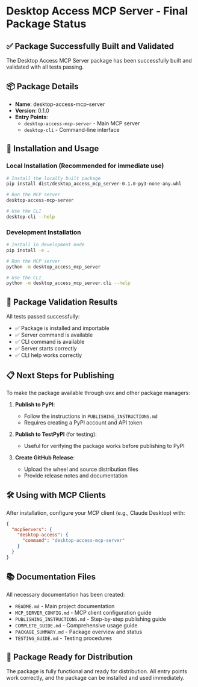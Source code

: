 # Desktop Access MCP Server - Final Package Status

## ✅ Package Successfully Built and Validated

The Desktop Access MCP Server package has been successfully built and validated with all tests passing.

## 📦 Package Details

- **Name**: desktop-access-mcp-server
- **Version**: 0.1.0
- **Entry Points**:
  - `desktop-access-mcp-server` - Main MCP server
  - `desktop-cli` - Command-line interface

## 🚀 Installation and Usage

### Local Installation (Recommended for immediate use)
```bash
# Install the locally built package
pip install dist/desktop_access_mcp_server-0.1.0-py3-none-any.whl

# Run the MCP server
desktop-access-mcp-server

# Use the CLI
desktop-cli --help
```

### Development Installation
```bash
# Install in development mode
pip install -e .

# Run the MCP server
python -m desktop_access_mcp_server

# Use the CLI
python -m desktop_access_mcp_server.cli --help
```

## 🧪 Package Validation Results

All tests passed successfully:
- ✅ Package is installed and importable
- ✅ Server command is available
- ✅ CLI command is available
- ✅ Server starts correctly
- ✅ CLI help works correctly

## 📋 Next Steps for Publishing

To make the package available through uvx and other package managers:

1. **Publish to PyPI**:
   - Follow the instructions in `PUBLISHING_INSTRUCTIONS.md`
   - Requires creating a PyPI account and API token

2. **Publish to TestPyPI** (for testing):
   - Useful for verifying the package works before publishing to PyPI

3. **Create GitHub Release**:
   - Upload the wheel and source distribution files
   - Provide release notes and documentation

## 🛠️ Using with MCP Clients

After installation, configure your MCP client (e.g., Claude Desktop) with:

```json
{
  "mcpServers": {
    "desktop-access": {
      "command": "desktop-access-mcp-server"
    }
  }
}
```

## 📚 Documentation Files

All necessary documentation has been created:
- `README.md` - Main project documentation
- `MCP_SERVER_CONFIG.md` - MCP client configuration guide
- `PUBLISHING_INSTRUCTIONS.md` - Step-by-step publishing guide
- `COMPLETE_GUIDE.md` - Comprehensive usage guide
- `PACKAGE_SUMMARY.md` - Package overview and status
- `TESTING_GUIDE.md` - Testing procedures

## 🎉 Package Ready for Distribution

The package is fully functional and ready for distribution. All entry points work correctly, and the package can be installed and used immediately.